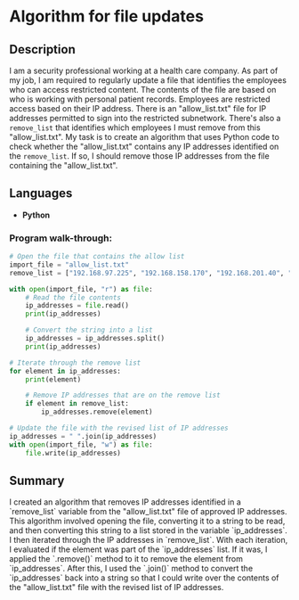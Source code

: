 <h1>Algorithm for file updates</h1>

<h2>Description</h2>

I am a security professional working at a health care company. As part of my job, I am required to regularly update a file that identifies the employees who can access restricted content. The contents of the file are based on who is working with personal patient records. Employees are restricted access based on their IP address. There is an "allow_list.txt" file for IP addresses permitted to sign into the restricted subnetwork. There's also a `remove_list` that identifies which employees I must remove from this "allow_list.txt".
My task is to create an algorithm that uses Python code to check whether the "allow_list.txt" contains any IP addresses identified on the `remove_list`. If so, I should remove those IP addresses from the file containing the "allow_list.txt".

<h2>Languages</h2>

- <b>Python</b> 

<h3>Program walk-through:</h2>

```python
# Open the file that contains the allow list
import_file = "allow_list.txt"
remove_list = ["192.168.97.225", "192.168.158.170", "192.168.201.40", "192.168.58.57"]

with open(import_file, "r") as file:
    # Read the file contents
    ip_addresses = file.read()
    print(ip_addresses)

    # Convert the string into a list
    ip_addresses = ip_addresses.split()
    print(ip_addresses)

# Iterate through the remove list
for element in ip_addresses:
    print(element)

    # Remove IP addresses that are on the remove list
    if element in remove_list:
        ip_addresses.remove(element)

# Update the file with the revised list of IP addresses
ip_addresses = " ".join(ip_addresses)
with open(import_file, "w") as file:
    file.write(ip_addresses)
```



<h2>Summary</h2>
I created an algorithm that removes IP addresses identified in a `remove_list` variable from the "allow_list.txt" file of approved IP addresses. This algorithm involved opening the file, converting it to a string to be read, and then converting this string to a list stored in the variable `ip_addresses`. I then iterated through the IP addresses in `remove_list`. With each iteration, I evaluated if the element was part of the `ip_addresses` list. If it was, I applied the `.remove()` method to it to remove the element from `ip_addresses`. After this, I used the `.join()` method to convert the `ip_addresses` back into a string so that I could write over the contents of the "allow_list.txt" file with the revised list of IP addresses.
